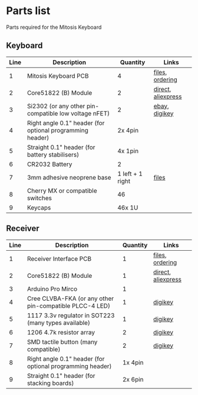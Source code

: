 # Parts list
Parts required for the Mitosis Keyboard

## Keyboard

Line | Description | Quantity | Links
--- | --- | --- | ---
1 | Mitosis Keyboard PCB | 4 | [files](https://github.com/reversebias/mitosis-hardware/tree/master/gerbers), [ordering](http://dirtypcbs.com)
2 | Core51822 (B) Module | 2 | [direct](http://www.waveshare.com/core51822-b.htm), [aliexpress](https://www.aliexpress.com/w/wholesale-core51822-b.html?initiative_id=SB_20170426175446&site=glo&groupsort=1&SortType=price_asc&g=y&SearchText=core51822+b)
3 | Si2302 (or any other pin-compatible low voltage nFET) | 2 | [ebay](http://www.ebay.com/sch/i.html?_from=R40&_trksid=p2050601.m570.l1313.TR1.TRC0.A0.H0.Xsi2302.TRS0&_nkw=si2302&_sacat=0), [digikey](https://www.digikey.com/product-detail/en/vishay-siliconix/SI2302CDS-T1-E3/SI2302CDS-T1-E3CT-ND/3305362)
4 | Right angle 0.1" header (for optional programming header) | 2x 4pin | 
5 | Straight 0.1" header (for battery stabilisers) | 4x 1pin | 
6 | CR2032 Battery | 2 | 
7 | 3mm adhesive neoprene base | 1 left + 1 right | [files](https://github.com/reversebias/mitosis-hardware/tree/master/cnc)
8 | Cherry MX or compatible switches | 46 |
9 | Keycaps | 46x 1U | 


## Receiver
Line | Description | Quantity | Links
--- | --- | --- | ---
1 | Receiver Interface PCB | 1 | [files](https://github.com/reversebias/mitosis-hardware/tree/master/gerbers), [ordering](http://oshpark.com)
2 | Core51822 (B) Module | 1 | [direct](http://www.waveshare.com/core51822-b.htm), [aliexpress](https://www.aliexpress.com/w/wholesale-core51822-b.html?initiative_id=SB_20170426175446&site=glo&groupsort=1&SortType=price_asc&g=y&SearchText=core51822+b)
3 | Arduino Pro Mirco | 1 | 
4 | Cree CLVBA-FKA (or any other pin-compatible PLCC-4 LED) | 1 | [digikey](https://www.digikey.com/product-detail/en/cree-inc/CLVBA-FKA-CAEDH8BBB7A363/CLVBA-FKA-CAEDH8BBB7A363CT-ND/2650500)
5 | 1117 3.3v regulator in SOT223 (many types available) | 1 | [digikey](https://www.digikey.com/product-detail/en/diodes-incorporated/AZ1117IH-3.3TRG1/AZ1117IH-3.3TRG1DICT-ND/5699682)
6 | 1206 4.7k resistor array | 2 | [digikey](https://www.digikey.com/product-detail/en/stackpole-electronics-inc/RAVF164DJT4K70/RAVF164DJT4K70CT-ND/2425255)
7 | SMD tactile button (many compatible) | 2 | [digikey](https://www.digikey.com/product-detail/en/c-k/PTS525SM15SMTR2-LFS/CKN9104CT-ND/1146923)
8 | Right angle 0.1" header (for optional programming header) | 1x 4pin | 
9 | Straight 0.1" header (for stacking boards) | 2x 6pin | 









